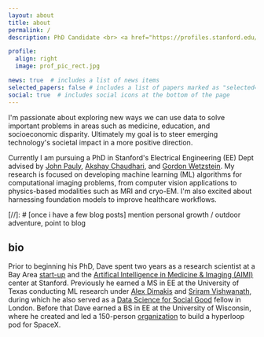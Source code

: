 ```yaml
---
layout: about
title: about
permalink: /
description: PhD Candidate <br> <a href="https://profiles.stanford.edu/dave-van-veen/">Stanford University</a>

profile:
  align: right 
  image: prof_pic_rect.jpg

news: true  # includes a list of news items
selected_papers: false # includes a list of papers marked as "selected={true}"
social: true  # includes social icons at the bottom of the page
---
```


I'm passionate about exploring new ways we can use data to solve important problems in areas such as medicine, education, and socioeconomic disparity. 
Ultimately my goal is to steer emerging technology's societal impact in a more positive direction.

Currently I am pursuing a PhD in Stanford's Electrical Engineering (EE) Dept advised by <a href="https://web.stanford.edu/~pauly/">John Pauly</a>, <a href="https://profiles.stanford.edu/akshay-chaudhari">Akshay Chaudhari</a>, and <a href="https://stanford.edu/~gordonwz/">Gordon Wetzstein</a>. 
My research is focused on developing machine learning (ML) algorithms for computational imaging problems, from computer vision applications to physics-based modalities such as MRI and cryo-EM. I'm also excited about harnessing foundation models to improve healthcare workflows.

[//]: # [once i have a few blog posts] mention personal growth / outdoor adventure, point to blog

## bio
Prior to beginning his PhD, Dave spent two years as a research scientist at a Bay Area <a href="https://subtlemedical.com/">start-up</a> and the <a href="">Artifical Intelligence in Medicine & Imaging (AIMI)</a> center at Stanford.
Previously he earned a MS in EE at the University of Texas conducting ML research under <a href="https://users.ece.utexas.edu/~dimakis/">Alex Dimakis</a>
and <a href="http://sriram.utlinc.org/#/">Sriram Vishwanath</a>, during which he also served as a <a href="https://www.datascienceforsocialgood.org/">Data Science for Social Good</a> fellow in London. 
Before that Dave earned a BS in EE at the University of Wisconsin, where he created and led a 150-person <a href="https://badgerloop.org/about-past.html">organization</a> to build a hyperloop pod for SpaceX.
